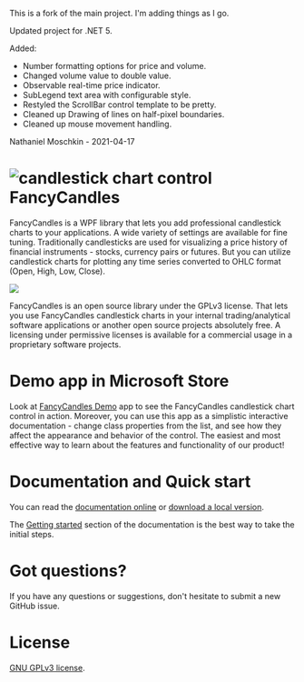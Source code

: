 This is a fork of the main project.  I'm adding things as I go.

Updated project for .NET 5.

Added:

 - Number formatting options for price and volume.
 - Changed volume value to double value.
 - Observable real-time price indicator.
 - SubLegend text area with configurable style.
 - Restyled the ScrollBar control template to be pretty.
 - Cleaned up Drawing of lines on half-pixel boundaries.
 - Cleaned up mouse movement handling. 
  
Nathaniel Moschkin - 2021-04-17
  
# ![candlestick chart control](https://raw.githubusercontent.com/gellerda/FancyCandles/master/FancyCandles/icon.png) FancyCandles

FancyCandles is a WPF library that lets you add professional candlestick charts to your applications. A wide variety of settings are available for fine tuning. Traditionally candlesticks are used for visualizing a price history of financial instruments - stocks, currency pairs or futures. But you can utilize candlestick charts for plotting any time series converted to OHLC format (Open, High, Low, Close).

<kbd><img src="chart_sample.gif"/></kbd>

FancyCandles is an open source library under the GPLv3 license. That lets you use FancyCandles candlestick charts in your internal trading/analytical software applications or another open source projects absolutely free. A licensing under permissive licenses is available for a commercial usage in a proprietary software projects.

# Demo app in Microsoft Store
Look at [FancyCandles Demo](https://www.microsoft.com/store/apps/9NQ2C465CS0C) app to see the FancyCandles candlestick chart control in action. Moreover, you can use this app as a simplistic interactive documentation - change class properties from the list, and see how they affect the appearance and behavior of the control. The easiest and most effective way to learn about the features and functionality of our product!

# Documentation and Quick start
You can read the [documentation online](https://gellerda.github.io/FancyCandles/) or [download a local version](https://gellerda.github.io/FancyCandles/download/download_doc.html).

The [Getting started](https://gellerda.github.io/FancyCandles/articles/creating_candlestick_chart.html) section of the documentation is the best way to take the initial steps.

# Got questions?
If you have any questions or suggestions, don't hesitate to submit a new GitHub issue.

# License
[GNU GPLv3 license](https://github.com/gellerda/FancyCandles/blob/master/LICENSE).
